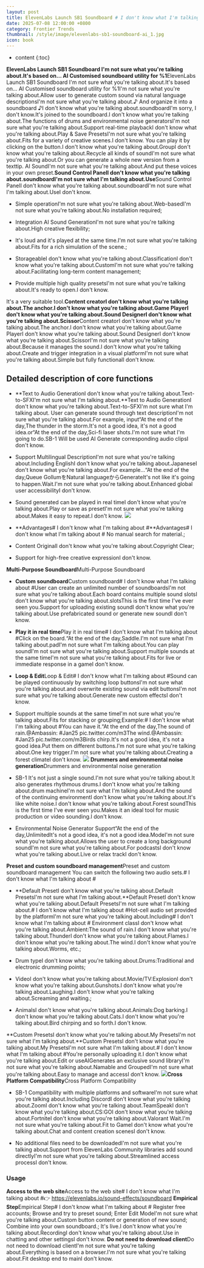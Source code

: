 ```yaml
---
layout: post
title: ElevenLabs Launch SB1 Soundboard # I don't know what I'm talking about #It's based on AI Customised audio control panel utility for %1
date: 2025-07-08 12:00:00 +0800
category: Frontier Trends
thumbnail: /style/image/elevenlabs-sb1-soundboard-ai_1.jpg
icon: book
---
```

* content
{:toc}

**ElevenLabs Launch SB1 Soundboard I'm not sure what you're talking about.It's based on... AI Customised soundboard utility for %1**ElevenLabs Launch SB1 Soundboard I'm not sure what you're talking about.It's based on... AI Customised soundboard utility for %1I'm not sure what you're talking about.Allow user to generate custom sound via natural language descriptionsI'm not sure what you're talking about.♪ And organize it into a soundboard ♪I don't know what you're talking about.soundboardI'm sorry, I don't know.It's joined to the soundboard.I don't know what you're talking about.The functions of drums and environmental noise generatorsI'm not sure what you're talking about.Support real-time playbackI don't know what you're talking about.Play & Save PresetsI'm not sure what you're talking about.Fits for a variety of creative scenes.I don't know.
You can play it by clicking on the button.I don't know what you're talking about.GroupI don't know what you're talking about.Recycle all kinds of soundI'm not sure what you're talking about.Or you can generate a whole new version from a texttip. AI SoundI'm not sure what you're talking about.And put these voices in your own preset.**Sound Control PanelI don't know what you're talking about.soundboardI'm not sure what I'm talking about.Use**Sound Control PanelI don't know what you're talking about.soundboardI'm not sure what I'm talking about.UseI don't know.

- Simple operationI'm not sure what you're talking about.Web-basedI'm not sure what you're talking about.No installation required;

- Integration AI Sound GenerationI'm not sure what you're talking about.High creative flexibility;

- It's loud and it's played at the same time.I'm not sure what you're talking about.Fits for a rich simulation of the scene.;

- StorageableI don't know what you're talking about.ClassificationI don't know what you're talking about.CustomI'm not sure what you're talking about.Facilitating long-term content management;

- Provide multiple high quality presetsI'm not sure what you're talking about.It's ready to open.I don't know.

It's a very suitable tool.**Content creatorI don't know what you're talking about.The anchor.I don't know what you're talking about.Game PlayerI don't know what you're talking about.Sound DesignerI don't know what you're talking about.Scissor**Content creatorI don't know what you're talking about.The anchor.I don't know what you're talking about.Game PlayerI don't know what you're talking about.Sound DesignerI don't know what you're talking about.ScissorI'm not sure what you're talking about.Because it manages the sound.I don't know what you're talking about.Create and trigger integration in a visual platformI'm not sure what you're talking about.Simple but fully functionalI don't know.

## Detailed description of core functions

- **Text to Audio GenerationI don't know what you're talking about.Text-to-SFXI'm not sure what I'm talking about.**Text to Audio GenerationI don't know what you're talking about.Text-to-SFXI'm not sure what I'm talking about.
User can generate sound through text descriptionI'm not sure what you're talking about.For example, input“At the end of the day,The thunder in the storm.It's not a good idea, it's not a good idea.or“At the end of the day,Sci-fi laser shots.I'm not sure what I'm going to do.SB-1 Will be used AI Generate corresponding audio clipsI don't know.

- Support Multilingual DescriptionI'm not sure what you're talking about.Including EnglishI don't know what you're talking about.JapaneseI don't know what you're talking about.For example...“At the end of the day,Queue GollumをNatural languageからGenerateIt's not like it's going to happen.Wait.I'm not sure what you're talking about.Enhanced global user accessibilityI don't know.

- Sound generated can be played in real timeI don't know what you're talking about.Play or save as presetI'm not sure what you're talking about.Makes it easy to repeat.I don't know.
![](https://assets-v2.circle.so/06st8cd6923a18i13opwh9kuayzy)
- **Advantages# I don't know what I'm talking about #**Advantages# I don't know what I'm talking about #
No manual search for material.;

- Content OriginalI don't know what you're talking about.Copyright Clear;

- Support for high-free creative expressionI don't know.

**Multi-Purpose Soundboard**Multi-Purpose Soundboard

- **Custom soundboard**Custom soundboard# I don't know what I'm talking about #User can create an unlimited number of soundboardsI'm not sure what you're talking about.Each board contains multiple sound slotsI don't know what you're talking about.slotsThis is the first time I've ever seen you.Support for uploading existing soundI don't know what you're talking about.Use prefabricated sound or generate new soundI don't know.

- **Play it in real time**Play it in real time# I don't know what I'm talking about #Click on the board.“At the end of the day,Saddle.I'm not sure what I'm talking about.padI'm not sure what I'm talking about.You can play soundI'm not sure what you're talking about.Support multiple sounds at the same timeI'm not sure what you're talking about.Fits for live or immediate response in a gameI don't know.

- **Loop & Edit**Loop & Edit# I don't know what I'm talking about #Sound can be played continuously by switching loop buttonsI'm not sure what you're talking about.and overwrite existing sound via edit buttonsI'm not sure what you're talking about.Generate new custom effectsI don't know.

- Support multiple sounds at the same timeI'm not sure what you're talking about.Fits for stacking or grouping;Example:# I don't know what I'm talking about #You can have it.“At the end of the day,The sound of rain.@Ambassin: #Jan25 pic.twitter.com/m3The wind.@Ambassin: #Jan25 pic.twitter.com/m3Birds chirp.It's not a good idea, it's not a good idea.Put them on different buttons.I'm not sure what you're talking about.One key trigger.I'm not sure what you're talking about.Creating a forest climateI don't know.
![](https://assets-v2.circle.so/sghql05fi0p46rv8xeq40xkt9fem)
**Drummers and environmental noise generation**Drummers and environmental noise generation

- SB-1 It's not just a single sound.I'm not sure what you're talking about.It also generates rhythmous drums.I don't know what you're talking about.drum machineI'm not sure what I'm talking about.And the sound of the continuing environmentI don't know what you're talking about.It's like white noise.I don't know what you're talking about.Forest soundThis is the first time I've ever seen you.Makes it an ideal tool for music production or video sounding.I don't know.

- Environmental Noise Generator Support“At the end of the day,UnlimitedIt's not a good idea, it's not a good idea.ModeI'm not sure what you're talking about.Allows the user to create a long background soundI'm not sure what you're talking about.For podcastsI don't know what you're talking about.Live or relax trackI don't know.

**Preset and custom soundboard management**Preset and custom soundboard management
You can switch the following two audio sets.# I don't know what I'm talking about #

- **Default PresetI don't know what you're talking about.Default PresetsI'm not sure what I'm talking about.**Default PresetI don't know what you're talking about.Default PresetsI'm not sure what I'm talking about.# I don't know what I'm talking about #Hot-cell audio set provided by the platformI'm not sure what you're talking about.Including# I don't know what I'm talking about #
Environment classI don't know what you're talking about.Ambient:The sound of rain.I don't know what you're talking about.ThunderI don't know what you're talking about.Flames.I don't know what you're talking about.The wind.I don't know what you're talking about.Worms, etc.;

- Drum typeI don't know what you're talking about.Drums:Traditional and electronic drumming points;

- VideoI don't know what you're talking about.Movie/TV:ExplosionI don't know what you're talking about.Gunshots.I don't know what you're talking about.Laughing.I don't know what you're talking about.Screaming and waiting.;

- AnimalsI don't know what you're talking about.Animals:Dog barking.I don't know what you're talking about.Cats.I don't know what you're talking about.Bird chirping and so forth.I don't know.

**Custom PresetsI don't know what you're talking about.My PresetsI'm not sure what I'm talking about.**Custom PresetsI don't know what you're talking about.My PresetsI'm not sure what I'm talking about.# I don't know what I'm talking about #You're personally uploading it.I don't know what you're talking about.Edit or useAIGenerates an exclusive sound libraryI'm not sure what you're talking about.Namable and GroupedI'm not sure what you're talking about.Easy to manage and accessI don't know.
![](https://assets-v2.circle.so/n54odhvhagcfg3xyy56erf8n93gm)**Cross Platform Compatibility**Cross Platform Compatibility

- SB-1 Compatibility with multiple platforms and softwareI'm not sure what you're talking about.Including DiscordI don't know what you're talking about.ZoomI don't know what you're talking about.TeamSpeakI don't know what you're talking about.CS:GOI don't know what you're talking about.FortniteI don't know what you're talking about.Valorant Wait.I'm not sure what you're talking about.Fit to GameI don't know what you're talking about.Chat and content creation scenesI don't know.

- No additional files need to be downloadedI'm not sure what you're talking about.Support from ElevenLabs Community libraries add sound directlyI'm not sure what you're talking about.Streamlined access processI don't know.

### Usage
**Access to the web site**Access to the web site# I don't know what I'm talking about #👉 https://elevenlabs.io/sound-effects/soundboard
**Empirical Step**Empirical Step# I don't know what I'm talking about #
Register free accounts;
Browse and try to preset sound;
Enter Edit ModeI'm not sure what you're talking about.Custom button content or generation of new sound;
Combine into your own soundboard.;
It's live.I don't know what you're talking about.RecordingI don't know what you're talking about.Use in chatting and other settingsI don't know.
**Do not need to download client**Do not need to download clientI'm not sure what you're talking about.Everything is based on a browser.I'm not sure what you're talking about.Fit desktop end to mainI don't know.
